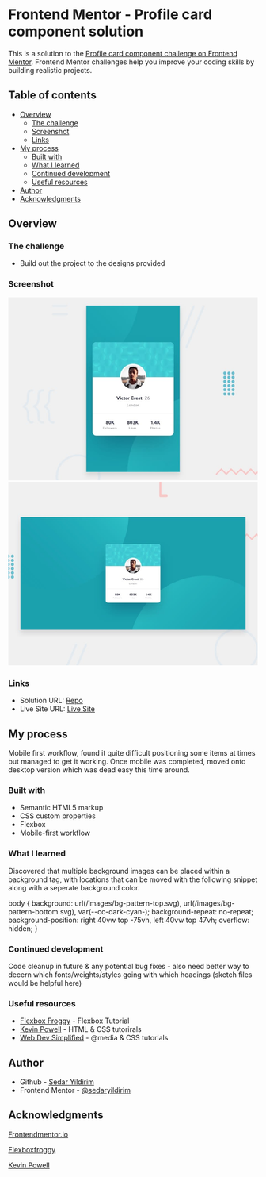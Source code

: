 # Frontend Mentor - Profile card component solution

This is a solution to the [Profile card component challenge on Frontend Mentor](https://www.frontendmentor.io/challenges/profile-card-component-cfArpWshJ). Frontend Mentor challenges help you improve your coding skills by building realistic projects. 

## Table of contents

- [Overview](#overview)
  - [The challenge](#the-challenge)
  - [Screenshot](#screenshot)
  - [Links](#links)
- [My process](#my-process)
  - [Built with](#built-with)
  - [What I learned](#what-i-learned)
  - [Continued development](#continued-development)
  - [Useful resources](#useful-resources)
- [Author](#author)
- [Acknowledgments](#acknowledgments)

## Overview

### The challenge

- Build out the project to the designs provided

### Screenshot

![](./images/mobile_ss.jpg)
![](./images/desktop_ss.jpg)

### Links

- Solution URL: [Repo](https://github.com/sedaryildirim/profile-card-component)
- Live Site URL: [Live Site](https://sedaryildirim.github.io/profile-card-component/)

## My process

Mobile first workflow, found it quite difficult positioning some items at times but managed to get it working. Once mobile was completed, moved onto desktop version which was dead easy this time around.

### Built with

- Semantic HTML5 markup
- CSS custom properties
- Flexbox
- Mobile-first workflow

### What I learned

Discovered that multiple background images can be placed within a background tag, with locations that can be moved with the following snippet along with a seperate background color.

body { 
    background: url(/images/bg-pattern-top.svg), url(/images/bg-pattern-bottom.svg), var(--cc-dark-cyan-);
    background-repeat: no-repeat;
    background-position: right 40vw top -75vh, left 40vw top 47vh;
    overflow: hidden;
    }

### Continued development

Code cleanup in future & any potential bug fixes - also need better way to decern which fonts/weights/styles going with which headings (sketch files would be helpful here)

### Useful resources

- [Flexbox Froggy](https://flexboxfroggy.com/) - Flexbox Tutorial
- [Kevin Powell](https://www.youtube.com/KevinPowell) - HTML & CSS tutorirals
- [Web Dev Simplified](https://www.youtube.com/webdevsimplified) - @media & CSS tutorials

## Author

- Github - [Sedar Yildirim](https://github.com/sedaryildirim)
- Frontend Mentor - [@sedaryildirim](https://www.frontendmentor.io/profile/sedaryildirim)

## Acknowledgments

[Frontendmentor.io](https://www.frontendmentor.io/)

[Flexboxfroggy](https://flexboxfroggy.com/)

[Kevin Powell](https://www.youtube.com/KevinPowell)
